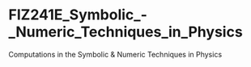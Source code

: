 # FIZ241E_Symbolic_-_Numeric_Techniques_in_Physics
Computations in the Symbolic &amp; Numeric Techniques in Physics
